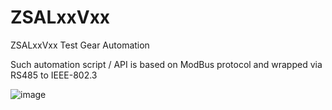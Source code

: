 # ZSALxxVxx
ZSALxxVxx Test Gear Automation

Such automation script / API is based on ModBus protocol and wrapped via RS485 to IEEE-802.3

![image](https://github.com/briansune/ZSALxxVxx/assets/29487339/9df454b7-8f59-4d58-b9d6-7287afc153e1)

